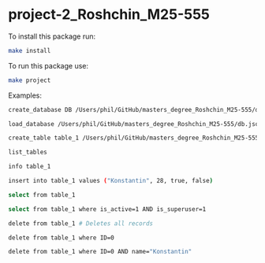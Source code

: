 # project-2_Roshchin_M25-555

To install this package run:

```bash
make install
```

To run this package use:

```bash
make project
```

Examples:

```bash
create_database DB /Users/phil/GitHub/masters_degree_Roshchin_M25-555/db

load_database /Users/phil/GitHub/masters_degree_Roshchin_M25-555/db.json

create_table table_1 /Users/phil/GitHub/masters_degree_Roshchin_M25-555/table_1.csv name:str ID:int age:int is_active:bool is_superuser:bool

list_tables

info table_1

insert into table_1 values ("Konstantin", 28, true, false)

select from table_1

select from table_1 where is_active=1 AND is_superuser=1

delete from table_1 # Deletes all records

delete from table_1 where ID=0

delete from table_1 where ID=0 AND name="Konstantin"
```
